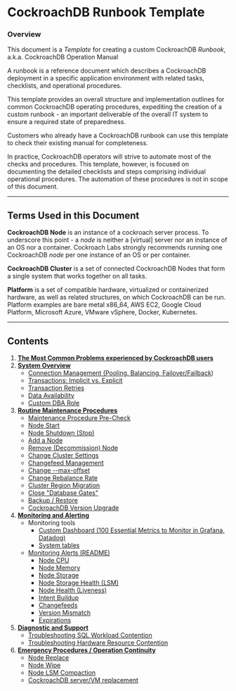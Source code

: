 
# CockroachDB Runbook Template


### Overview

This document is a _Template_ for creating a custom CockroachDB _Runbook_, a.k.a. CockroachDB Operation Manual

A runbook is a reference document which describes a CockroachDB deployment in a specific application environment with related tasks, checklists, and operational procedures.

This template provides an overall structure and implementation outlines for common CockroachDB operating procedures, expediting the creation of a custom runbook - an important deliverable of the overall IT system to ensure a required state of preparedness.

Customers who already have a CockroachDB runbook can use this template to check their existing manual for completeness.

In practice, CockroachDB operators will strive to automate most of the checks and procedures. This template, however, is focused on documenting the detailed checklists and steps comprising individual operational procedures. The automation of these procedures is not in scope of this document.



---

## Terms Used in this Document

**CockroachDB Node**  is an instance of a cockroach server process. To underscore this point - a *node* is neither a [virtual] server nor an instance of an OS nor a container. Cockroach Labs strongly recommends running one CockroachDB *node* per one instance of an OS or per container.

**CockroachDB Cluster**  is a set of connected CockroachDB Nodes that form a single system that works together on all tasks.

**Platform**  is a set of compatible hardware, virtualized or containerized hardware, as well as related structures, on which CockroachDB can be run. Platform examples are bare metal x86\_64, AWS EC2, Google Cloud Platform, Microsoft Azure, VMware vSphere, Docker, Kubernetes.



---

## Contents

1. **[The Most Common Problems experienced by CockroachDB users](most-common-problems/README.md)**
1. **[System Overview](system-overview)**
    * [Connection Management (Pooling, Balancing, Failover/Failback](system-overview/connection-management.md))
    * [Transactions: Implicit vs. Explicit](system-overview/transaction-implicit-explicit.md)
    * [Transaction Retries](system-overview/transaction-retires.md)
    * [Data Availability](system-overview/data-availability.md)
    * [Custom DBA Role](system-overview/role-dba.md)
1. **[Routine Maintenance Procedures](routine-maintenance)**
    * [Maintenance Procedure Pre-Check](routine-maintenance/maintenance-pre-check.md)
    * [Node Start](routine-maintenance/node-start.md)
    * [Node Shutdown (Stop)](routine-maintenance/node-stop.md)
    * [Add a Node](routine-maintenance/node-add.md)
    * [Remove (Decommission) Node ](routine-maintenance/node-remove.md)
    * [Change Cluster Settings](routine-maintenance/change-cluster-setting.md)
    * [Changefeed Management](routine-maintenance/changefeed-management.md)
    * [Change --max-offset](routine-maintenance/change-max-offset.md)
    * [Change Rebalance Rate](routine-maintenance/change-rebalance-rate.md)
    * [Cluster Region Migration](routine-maintenance/cluster-region-migrate.md)
    * [Close "Database Gates"](routine-maintenance/connections-close.md)
    * [Backup / Restore](routine-maintenance/backup-restore/README.md)
    * [CockroachDB Version Upgrade](routine-maintenance/release-upgrade.md)
1. **[Monitoring and Alerting](monitoring-alerts)**
    * Monitoring tools
        * [Custom Dashboard (100 Essential Metrics to Monitor in Grafana, Datadog)](monitoring-alerts/monitoring-dashboard-custom.md)
        * [System tables](monitoring-alerts/monitoring-sys-tables.md)
    * [Monitoring Alerts (README)](monitoring-alerts/README.md)
        * [Node CPU](monitoring-alerts/alert-node-cpu.md)
        * [Node Memory](monitoring-alerts/alert-node-memory.md)
        * [Node Storage](monitoring-alerts/alert-node-storage.md)
        * [Node Storage Health (LSM)](monitoring-alerts/alert-lsm-health.md)
        * [Node Health (Liveness)](monitoring-alerts/alert-node-health.md)
        * [Intent Buildup](monitoring-alerts/alert-intent-buildup.md)
        * [Changefeeds](monitoring-alerts/alert-cdc.md)
        * [Version Mismatch](monitoring-alerts/alert-version-mismatch.md)
        * [Expirations](monitoring-alerts/alert-expirations.md)
1. **[Diagnostic and Support](diagnostic-support)**
    * [Troubleshooting SQL Workload Contention](diagnostic-support/troubleshooting-sql-contention.md)
    * [Troubleshooting Hardware Resource Contention](diagnostic-support/troubleshooting-hardware-contention.md)
1. **[Emergency Procedures / Operation Continuity](emergency-procedures/_under-construction_.md)**
    * [Node Replace](emergency-procedures/node-replace.md)
    * [Node Wipe](emergency-procedures/node-wipe.md)
    * [Node LSM Compaction](emergency-procedures/lsm-compact.md)
    * [CockroachDB server/VM replacement](emergency-procedures/server-vm-replacement.md)


